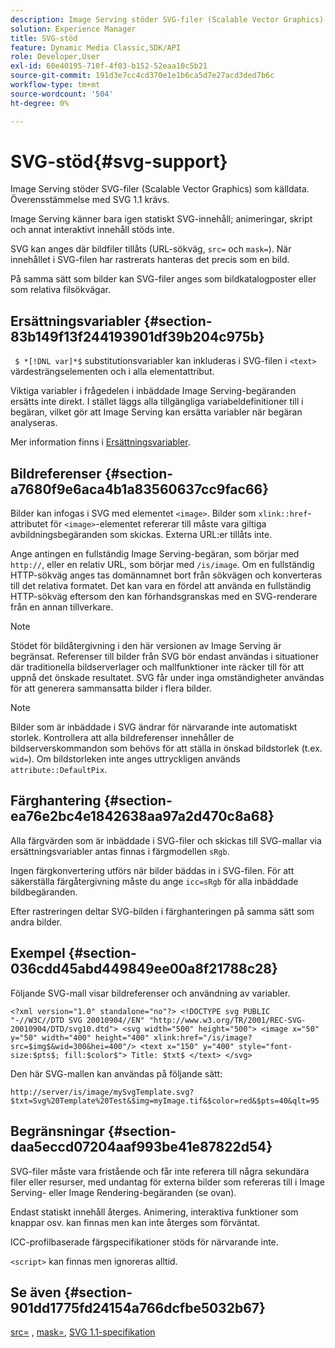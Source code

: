 ```yaml
---
description: Image Serving stöder SVG-filer (Scalable Vector Graphics) som källdata. Överensstämmelse med SVG 1.1 krävs.
solution: Experience Manager
title: SVG-stöd
feature: Dynamic Media Classic,SDK/API
role: Developer,User
exl-id: 60e40195-710f-4f03-b152-52eaa10c5b21
source-git-commit: 191d3e7cc4cd370e1e1b6ca5d7e27acd3ded7b6c
workflow-type: tm+mt
source-wordcount: '504'
ht-degree: 0%

---
```


# SVG-stöd{#svg-support}

Image Serving stöder SVG-filer (Scalable Vector Graphics) som källdata. Överensstämmelse med SVG 1.1 krävs.

Image Serving känner bara igen statiskt SVG-innehåll; animeringar, skript och annat interaktivt innehåll stöds inte.

SVG kan anges där bildfiler tillåts (URL-sökväg, `src=` och `mask=`). När innehållet i SVG-filen har rastrerats hanteras det precis som en bild.

På samma sätt som bilder kan SVG-filer anges som bildkatalogposter eller som relativa filsökvägar.

## Ersättningsvariabler {#section-83b149f13f244193901df39b204c975b}

` $ *[!DNL var]*$` substitutionsvariabler kan inkluderas i SVG-filen i  `<text>` värdesträngselementen och i alla elementattribut.

Viktiga variabler i frågedelen i inbäddade Image Serving-begäranden ersätts inte direkt. I stället läggs alla tillgängliga variabeldefinitioner till i begäran, vilket gör att Image Serving kan ersätta variabler när begäran analyseras.

Mer information finns i [Ersättningsvariabler](../../../../../is-api/http-ref/image-serving-api-ref/c-http-protocol-reference/c-syntax-and-features/r-is-http-substitution-variables.md#reference-90dc01aba44940e4acdd0c6476e7aa5a).

## Bildreferenser {#section-a7680f9e6aca4b1a83560637cc9fac66}

Bilder kan infogas i SVG med elementet `<image>`. Bilder som `xlink::href`-attributet för `<image>`-elementet refererar till måste vara giltiga avbildningsbegäranden som skickas. Externa URL:er tillåts inte.

Ange antingen en fullständig Image Serving-begäran, som börjar med `http://`, eller en relativ URL, som börjar med `/is/image`. Om en fullständig HTTP-sökväg anges tas domännamnet bort från sökvägen och konverteras till det relativa formatet. Det kan vara en fördel att använda en fullständig HTTP-sökväg eftersom den kan förhandsgranskas med en SVG-renderare från en annan tillverkare.

>[!NOTE]
>
>Stödet för bildåtergivning i den här versionen av Image Serving är begränsat. Referenser till bilder från SVG bör endast användas i situationer där traditionella bildserverlager och mallfunktioner inte räcker till för att uppnå det önskade resultatet. SVG får under inga omständigheter användas för att generera sammansatta bilder i flera bilder.

>[!NOTE]
>
>Bilder som är inbäddade i SVG ändrar för närvarande inte automatiskt storlek. Kontrollera att alla bildreferenser innehåller de bildserverskommandon som behövs för att ställa in önskad bildstorlek (t.ex. `wid=`). Om bildstorleken inte anges uttryckligen används `attribute::DefaultPix`.

## Färghantering {#section-ea76e2bc4e1842638aa97a2d470c8a68}

Alla färgvärden som är inbäddade i SVG-filer och skickas till SVG-mallar via ersättningsvariabler antas finnas i färgmodellen `sRgb`.

Ingen färgkonvertering utförs när bilder bäddas in i SVG-filen. För att säkerställa färgåtergivning måste du ange `icc=sRgb` för alla inbäddade bildbegäranden.

Efter rastreringen deltar SVG-bilden i färghanteringen på samma sätt som andra bilder.

## Exempel {#section-036cdd45abd449849ee00a8f21788c28}

Följande SVG-mall visar bildreferenser och användning av variabler.

`<?xml version="1.0" standalone="no"?> <!DOCTYPE svg PUBLIC "-//W3C//DTD SVG 20010904//EN" "http://www.w3.org/TR/2001/REC-SVG-20010904/DTD/svg10.dtd"> <svg width="500" height="500"> <image x="50" y="50" width="400" height="400" xlink:href="/is/image?src=$img$&wid=300&hei=400"/> <text x="150" y="400" style="font-size:$pts$; fill:$color$"> Title: $txt$ </text> </svg>`

Den här SVG-mallen kan användas på följande sätt:

`http://server/is/image/mySvgTemplate.svg?$txt=Svg%20Template%20Test&$img=myImage.tif&$color=red&$pts=40&qlt=95`

## Begränsningar {#section-daa5eccd07204aaf993be41e87822d54}

SVG-filer måste vara fristående och får inte referera till några sekundära filer eller resurser, med undantag för externa bilder som refereras till i Image Serving- eller Image Rendering-begäranden (se ovan).

Endast statiskt innehåll återges. Animering, interaktiva funktioner som knappar osv. kan finnas men kan inte återges som förväntat.

ICC-profilbaserade färgspecifikationer stöds för närvarande inte.

`<script>` kan finnas men ignoreras alltid.

## Se även {#section-901dd1775fd24154a766dcfbe5032b67}

[src=](../../../../../is-api/http-ref/image-serving-api-ref/c-http-protocol-reference/c-command-reference/r-src.md#reference-f6506637778c4c69bf106a7924a91ab1) ,  [mask=](../../../../../is-api/http-ref/image-serving-api-ref/c-http-protocol-reference/c-command-reference/r-mask.md#reference-922254e027404fb890b850e2723ee06e),  [SVG 1.1-specifikation](https://www.w3.org/TR/SVG11/)
